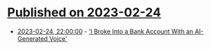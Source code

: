 # [Published on 2023-02-24](index.md)

* [2023-02-24, 22:00:00](https://yro.slashdot.org/story/23/02/24/1955246/i-broke-into-a-bank-account-with-an-ai-generated-voice?utm_source=rss1.0mainlinkanon&utm_medium=feed) - ['I Broke Into a Bank Account With an AI-Generated Voice'](https://yro.slashdot.org/story/23/02/24/1955246/i-broke-into-a-bank-account-with-an-ai-generated-voice?utm_source=rss1.0mainlinkanon&utm_medium=feed)
